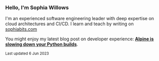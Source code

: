 ### Hello, I'm Sophia Willows

I'm an experienced software engineering leader with deep expertise on cloud architectures and CI/CD. I learn and teach by writing on [sophiabits.com](https://sophiabits.com/blog)

You might enjoy my latest blog post on developer experience: **[Alpine is slowing down your Python builds](https://sophiabits.com/blog/alpine-is-slowing-down-your-python-builds)**.

<sub>Last updated 6 Jun 2023</sub>
